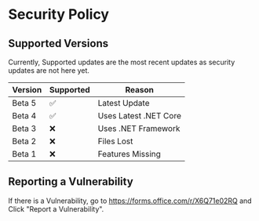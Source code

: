 # Security Policy

## Supported Versions

Currently, Supported updates are the most recent updates as 
security updates are not here yet.

| Version | Supported          | Reason                |
| ------- | ------------------ |-----------------------|
| Beta 5  | :white_check_mark: | Latest Update         |
| Beta 4  | :white_check_mark: | Uses Latest .NET Core |
| Beta 3  | :x:                | Uses .NET Framework   |
| Beta 2  | :x:                | Files Lost            |
| Beta 1  | :x:                | Features Missing      |

## Reporting a Vulnerability

If there is a Vulnerability, go to https://forms.office.com/r/X6Q71e02RQ and 
Click "Report a Vulnerability".

